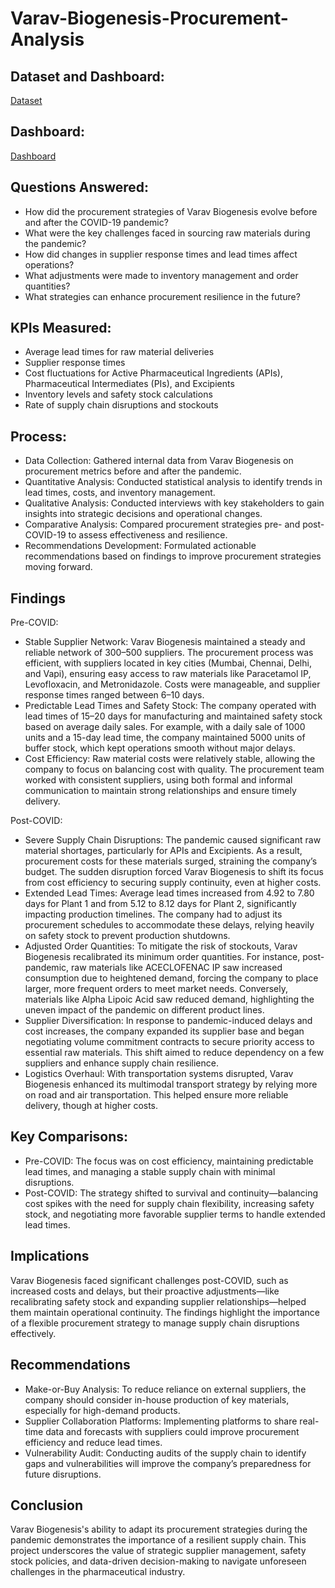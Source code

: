 # Varav-Biogenesis-Procurement-Analysis

## Dataset and Dashboard:
<a href="https://github.com/Shanvisatti/Procurement-Dashboard-/blob/main/Dashboard%20.xlsx">Dataset</a>

## Dashboard:
<a href="https://github.com/Shanvisatti/Procurement-Dashboard-/blob/main/Dashboard%20ss.png">Dashboard</a>

## Questions Answered:
- How did the procurement strategies of Varav Biogenesis evolve before and after the COVID-19 pandemic?
- What were the key challenges faced in sourcing raw materials during the pandemic?
- How did changes in supplier response times and lead times affect operations?
- What adjustments were made to inventory management and order quantities?
- What strategies can enhance procurement resilience in the future?

## KPIs Measured:
- Average lead times for raw material deliveries
- Supplier response times
- Cost fluctuations for Active Pharmaceutical Ingredients (APIs), Pharmaceutical Intermediates (PIs), and Excipients
- Inventory levels and safety stock calculations
- Rate of supply chain disruptions and stockouts

## Process:
- Data Collection: Gathered internal data from Varav Biogenesis on procurement metrics before and after the pandemic.
- Quantitative Analysis: Conducted statistical analysis to identify trends in lead times, costs, and inventory management.
- Qualitative Analysis: Conducted interviews with key stakeholders to gain insights into strategic decisions and operational changes.
- Comparative Analysis: Compared procurement strategies pre- and post-COVID-19 to assess effectiveness and resilience.
- Recommendations Development: Formulated actionable recommendations based on findings to improve procurement strategies moving forward.

## Findings

Pre-COVID:
- Stable Supplier Network: Varav Biogenesis maintained a steady and reliable network of 300–500 suppliers. The procurement process was efficient, with suppliers located in key cities (Mumbai, Chennai, Delhi, and Vapi), ensuring easy access to raw materials like Paracetamol IP, Levofloxacin, and Metronidazole. Costs were manageable, and supplier response times ranged between 6–10 days.
- Predictable Lead Times and Safety Stock: The company operated with lead times of 15–20 days for manufacturing and maintained safety stock based on average daily sales. For example, with a daily sale of 1000 units and a 15-day lead time, the company maintained 5000 units of buffer stock, which kept operations smooth without major delays.
- Cost Efficiency: Raw material costs were relatively stable, allowing the company to focus on balancing cost with quality. The procurement team worked with consistent suppliers, using both formal and informal communication to maintain strong relationships and ensure timely delivery.

Post-COVID:
- Severe Supply Chain Disruptions: The pandemic caused significant raw material shortages, particularly for APIs and Excipients. As a result, procurement costs for these materials surged, straining the company’s budget. The sudden disruption forced Varav Biogenesis to shift its focus from cost efficiency to securing supply continuity, even at higher costs.
- Extended Lead Times: Average lead times increased from 4.92 to 7.80 days for Plant 1 and from 5.12 to 8.12 days for Plant 2, significantly impacting production timelines. The company had to adjust its procurement schedules to accommodate these delays, relying heavily on safety stock to prevent production shutdowns.
- Adjusted Order Quantities: To mitigate the risk of stockouts, Varav Biogenesis recalibrated its minimum order quantities. For instance, post-pandemic, raw materials like ACECLOFENAC IP saw increased consumption due to heightened demand, forcing the company to place larger, more frequent orders to meet market needs. Conversely, materials like Alpha Lipoic Acid saw reduced demand, highlighting the uneven impact of the pandemic on different product lines.
- Supplier Diversification: In response to pandemic-induced delays and cost increases, the company expanded its supplier base and began negotiating volume commitment contracts to secure priority access to essential raw materials. This shift aimed to reduce dependency on a few suppliers and enhance supply chain resilience.
- Logistics Overhaul: With transportation systems disrupted, Varav Biogenesis enhanced its multimodal transport strategy by relying more on road and air transportation. This helped ensure more reliable delivery, though at higher costs.

## Key Comparisons:

- Pre-COVID: The focus was on cost efficiency, maintaining predictable lead times, and managing a stable supply chain with minimal disruptions.
- Post-COVID: The strategy shifted to survival and continuity—balancing cost spikes with the need for supply chain flexibility, increasing safety stock, and negotiating more favorable supplier terms to handle extended lead times.

## Implications
Varav Biogenesis faced significant challenges post-COVID, such as increased costs and delays, but their proactive adjustments—like recalibrating safety stock and expanding supplier relationships—helped them maintain operational continuity. The findings highlight the importance of a flexible procurement strategy to manage supply chain disruptions effectively.

## Recommendations
- Make-or-Buy Analysis: To reduce reliance on external suppliers, the company should consider in-house production of key materials, especially for high-demand products.
- Supplier Collaboration Platforms: Implementing platforms to share real-time data and forecasts with suppliers could improve procurement efficiency and reduce lead times.
- Vulnerability Audit: Conducting audits of the supply chain to identify gaps and vulnerabilities will improve the company’s preparedness for future disruptions.

## Conclusion
Varav Biogenesis's ability to adapt its procurement strategies during the pandemic demonstrates the importance of a resilient supply chain. This project underscores the value of strategic supplier management, safety stock policies, and data-driven decision-making to navigate unforeseen challenges in the pharmaceutical industry.

